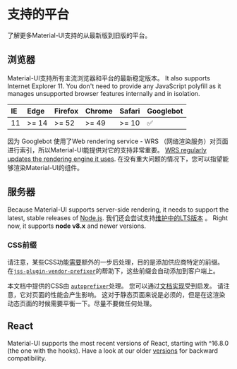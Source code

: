 # 支持的平台

<p class="description">了解更多Material-UI支持的从最新版到旧版的平台。</p>

## 浏览器

Material-UI支持所有主流浏览器和平台的最新稳定版本。 It also supports Internet Explorer 11. You don't need to provide any JavaScript polyfill as it manages unsupported browser features internally and in isolation.

| IE | Edge  | Firefox | Chrome | Safari | Googlebot |
|:-- |:----- |:------- |:------ |:------ |:--------- |
| 11 | >= 14 | >= 52   | >= 49  | >= 10  | ✅         |


因为 Googlebot 使用了Web rendering service - WRS （网络渲染服务）对页面进行索引，所以Material-UI能提供对它的支持非常重要。 [WRS regularly updates the rendering engine it uses](https://webmasters.googleblog.com/2019/05/the-new-evergreen-googlebot.html). 在没有重大问题的情况下，您可以指望能够渲染Material-UI的组件。

## 服务器

Because Material-UI supports server-side rendering, it needs to support the latest, stable releases of [Node.js](https://github.com/nodejs/node). 我们还会尝试支持[维护中的LTS版本](https://github.com/nodejs/Release#lts-schedule1) 。 Right now, it supports **node v8.x** and newer versions.

### CSS前缀

请注意，某些CSS功能[需要](https://github.com/cssinjs/jss/issues/279)额外的一步后处理，目的是添加供应商特定的前缀。 在[`jss-plugin-vendor-prefixer`](https://www.npmjs.com/package/jss-plugin-vendor-prefixer)的帮助下，这些前缀会自动添加到客户端上。

本文档中提供的CSS由 [`autoprefixer`](https://www.npmjs.com/package/autoprefixer)处理。 您可以通过[文档实现](https://github.com/mui-org/material-ui/blob/47aa5aeaec1d4ac2c08fd0e84277d6b91e497557/pages/_document.js#L123)受到启发。 请注意，它对页面的性能会产生影响。 这对于静态页面来说是必须的，但是在这渲染动态页面的时候需要平衡一下。尽量不要做任何处理。

## React

Material-UI supports the most recent versions of React, starting with ^16.8.0 (the one with the hooks). Have a look at our older [versions](/versions/) for backward compatibility.